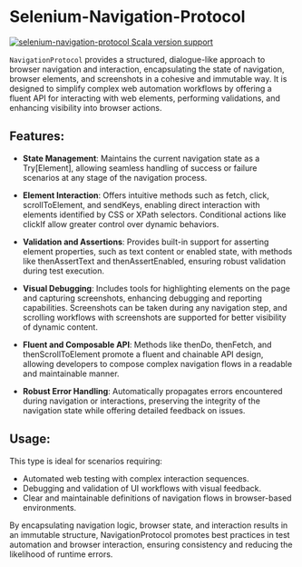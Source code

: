 
# Selenium-Navigation-Protocol

[![selenium-navigation-protocol Scala version support](https://index.scala-lang.org/indoorvivants/scala-uri/scala-uri/latest.svg)](https://index.scala-lang.org/indoorvivants/scala-uri/scala-uri)

`NavigationProtocol` provides a structured, dialogue-like approach to browser navigation and interaction, encapsulating the state of navigation, browser elements, and screenshots in a cohesive and immutable way. It is designed to simplify complex web automation workflows by offering a fluent API for interacting with web elements, performing validations, and enhancing visibility into browser actions.

## Features:

* **State Management**:
Maintains the current navigation state as a Try[Element], allowing seamless handling of success or failure scenarios at any stage of the navigation process.

* **Element Interaction**:
Offers intuitive methods such as fetch, click, scrollToElement, and sendKeys, enabling direct interaction with elements identified by CSS or XPath selectors. Conditional actions like clickIf allow greater control over dynamic behaviors.

* **Validation and Assertions**:
Provides built-in support for asserting element properties, such as text content or enabled state, with methods like thenAssertText and thenAssertEnabled, ensuring robust validation during test execution.

* **Visual Debugging**:
Includes tools for highlighting elements on the page and capturing screenshots, enhancing debugging and reporting capabilities. Screenshots can be taken during any navigation step, and scrolling workflows with screenshots are supported for better visibility of dynamic content.

* **Fluent and Composable API**:
Methods like thenDo, thenFetch, and thenScrollToElement promote a fluent and chainable API design, allowing developers to compose complex navigation flows in a readable and maintainable manner.

* **Robust Error Handling**:
Automatically propagates errors encountered during navigation or interactions, preserving the integrity of the navigation state while offering detailed feedback on issues.

## Usage:
This type is ideal for scenarios requiring:

* Automated web testing with complex interaction sequences.
* Debugging and validation of UI workflows with visual feedback.
* Clear and maintainable definitions of navigation flows in browser-based environments.

By encapsulating navigation logic, browser state, and interaction results in an immutable structure, NavigationProtocol promotes best practices in test automation and browser interaction, ensuring consistency and reducing the likelihood of runtime errors.




[//]: # (`selenium-navigation-protocol` is a lightweight library designed to simplify browser automation with Selenium. It offers a dialogue-style approach, enabling you to define your navigation steps in a clear and declarative way.)

[//]: # ()
[//]: # ( * A [RFC 3986]&#40;https://www.ietf.org/rfc/rfc3986.txt&#41; compliant [parser]&#40;#parsing&#41; to parse URLs and URNs from Strings)

[//]: # ( * URL [Builders]&#40;#building-urls&#41; to create URLs from scratch)

[//]: # ( * Ability to transform query strings with methods such as [filterQuery]&#40;#filterquery&#41; and [mapQuery]&#40;#mapquery&#41;)

[//]: # ( * Ability to [replace]&#40;#replacing-query-string-parameters&#41; and [remove]&#40;#removing-query-string-parameters&#41; query string parameters)

[//]: # ( * Ability to extract TLDs and [public suffixes]&#40;#public-suffixes&#41; such as `.com` and `.co.uk` from hosts)

[//]: # ( * Ability to render URLs in [punycode]&#40;#punycode&#41;)

[//]: # ( * Ability to [parse]&#40;#parsing-ips&#41; IPv6 and IPv4 addresses)

[//]: # ( * Support for [custom encoding]&#40;#custom-encoding&#41; such as encoding [spaces as pluses]&#40;#encoding-spaces-as-pluses&#41;)

[//]: # ( * Support for [protocol relative urls]&#40;#protocol-relative-urls&#41;)

[//]: # ( * Support for [user information]&#40;#user-information&#41; e.g. `ftp://user:password@mysite.com`)

[//]: # ( * Support for [URNs]&#40;#parse-a-urn&#41;)

[//]: # ( * Support for [mailto]&#40;#mailto&#41; URLs)

[//]: # ( * Support for [data]&#40;#data-urls&#41; URLs as defined in [RFC2397]&#40;https://tools.ietf.org/html/rfc2397&#41;)

[//]: # ( * Support for [git]&#40;#gitscp-style-urls&#41; scp-like URLs)

[//]: # ( * Support for [Scala.js]&#40;#scalajs-support&#41;)

[//]: # ( * Support for [cats]&#40;#cats-support&#41;)

[//]: # ( * No dependencies on existing web frameworks)

[//]: # ()
[//]: # (To include it in your SBT project from maven central:)

[//]: # ()
[//]: # (```scala)

[//]: # ("com.indoorvivants" %% "scala-uri" % "4.1.0")

[//]: # (```)

[//]: # ()
[//]: # (## Migration Guides)

[//]: # ()
[//]: # ( * [4.0.0+]&#40;#3xx-to-4xx&#41;)

[//]: # ( * [3.0.0+]&#40;#2xx-to-3xx&#41;)

[//]: # ( * [2.0.0+]&#40;#1xx-to-2xx&#41;)

[//]: # ( * [Older versions]&#40;#1xx-to-15x&#41;)

[//]: # ()
[//]: # (There are also demo projects for both [scala]&#40;https://github.com/lemonlabsuk/scala-uri-demo&#41; and [Scala.js]&#40;https://github.com/lemonlabsuk/scala-uri-scalajs-example&#41; to help you get up and running quickly.)

[//]: # ()
[//]: # (## Parsing)

[//]: # ()
[//]: # (### Parse a URL)

[//]: # ()
[//]: # (```scala mdoc:reset)

[//]: # (import io.lemonlabs.uri.Url)

[//]: # ()
[//]: # (val url = Url.parse&#40;"https://www.scala-lang.org"&#41;)

[//]: # (```)

[//]: # ()
[//]: # (The returned value has type `Url` with an underlying implementation of `AbsoluteUrl`, `RelativeUrl`,)

[//]: # (`UrlWithoutAuthority`, `ProtocolRelativeUrl` or `DataUrl`. If you know your URL will always be one of these types, you can)

[//]: # (use the following `parse` methods to get a more specific return type)

[//]: # ()
[//]: # (```scala mdoc:reset)

[//]: # (import io.lemonlabs.uri._)

[//]: # ()
[//]: # (val absoluteUrl = AbsoluteUrl.parse&#40;"https://www.scala-lang.org"&#41;)

[//]: # (val relativeUrl = RelativeUrl.parse&#40;"/index.html"&#41;)

[//]: # (val mailtoUrl = UrlWithoutAuthority.parse&#40;"mailto:test@example.com"&#41;)

[//]: # (val protocolRelativeUrl = ProtocolRelativeUrl.parse&#40;"//www.scala-lang.org"&#41;)

[//]: # (val dataUrl = DataUrl.parse&#40;"data:text/plain;base64,SGVsbG8sIFdvcmxkIQ%3D%3D"&#41;)

[//]: # (```)

[//]: # ()
[//]: # (**Note:** scala-uri only supports parsing port numbers less than `Int.MaxValue`, deviating from RFC3986 which does)

[//]: # (not impose a limit)

[//]: # ()
[//]: # (## Parse a URN)

[//]: # ()
[//]: # (```scala mdoc:reset)

[//]: # (import io.lemonlabs.uri.Urn)

[//]: # ()
[//]: # (val urn = Urn.parse&#40;"urn:isbn:0981531687"&#41;)

[//]: # (urn.scheme // This is "urn")

[//]: # (urn.nid // This is "isbn")

[//]: # (urn.nss // This is "0981531687")

[//]: # (```)

[//]: # ()
[//]: # (## Parse a URI)

[//]: # ()
[//]: # (You can use `Uri.parse` to parse URNs as well as URLs. `Url.parse` and `Urn.parse` are preferable as they return)

[//]: # (a more specific return type)

[//]: # ()
[//]: # (## Building URLs)

[//]: # ()
[//]: # (`Url` provides an apply method with a bunch of optional parameters that can be used to build URLs)

[//]: # ()
[//]: # (```scala mdoc:reset)

[//]: # (import io.lemonlabs.uri.{Url, QueryString})

[//]: # ()
[//]: # (val url = Url&#40;scheme = "http", host = "lemonlabs.io", path = "/opensource"&#41;)

[//]: # (val url2 = Url&#40;path = "/opensource", query = QueryString.fromPairs&#40;"param1" -> "a", "param2" -> "b"&#41;&#41;)

[//]: # (```)

[//]: # ()
[//]: # (## Transforming URLs)

[//]: # ()
[//]: # (### mapQuery)

[//]: # ()
[//]: # (The `mapQuery` method will transform the Query String of a URI by applying the specified `PartialFunction` to each)

[//]: # (Query String Parameter. Any parameters not matched in the `PartialFunction` will be left as-is.)

[//]: # ()
[//]: # (```scala mdoc:reset)

[//]: # (import io.lemonlabs.uri.Url)

[//]: # ()
[//]: # (val uri = Url.parse&#40;"/scala-uri?p1=one&p2=2&p3=true"&#41;)

[//]: # ()
[//]: # (// Results in /scala-uri?p1_map=one_map&p2_map=2_map&p3_map=true_map)

[//]: # (uri.mapQuery {)

[//]: # (  case &#40;n, Some&#40;v&#41;&#41; => &#40;n + "_map", Some&#40;v + "_map"&#41;&#41;)

[//]: # (})

[//]: # (```)

[//]: # ()
[//]: # (The `mapQueryNames` and `mapQueryValues` provide a more convenient way to transform just Query Parameter names or values)

[//]: # ()
[//]: # (```scala mdoc:reset)

[//]: # (import io.lemonlabs.uri.Url)

[//]: # ()
[//]: # (val uri = Url.parse&#40;"/scala-uri?p1=one&p2=2&p3=true"&#41;)

[//]: # ()
[//]: # (uri.mapQueryNames&#40;_.toUpperCase&#41; // Results in /scala-uri?P1_map=one&P2=2&P3=true)

[//]: # (uri.mapQueryValues&#40;_.replace&#40;"true", "false"&#41;&#41; // Results in /scala-uri?p1=one&p2=2&p3=false)

[//]: # (```)

[//]: # ()
[//]: # (### filterQuery)

[//]: # ()
[//]: # (The `filterQuery` method will remove any Query String Parameters for which the provided Function returns false)

[//]: # ()
[//]: # (```scala mdoc:reset)

[//]: # (import io.lemonlabs.uri.Url)

[//]: # ()
[//]: # (val uri = Url.parse&#40;"/scala-uri?p1=one&p2=2&p3=true"&#41;)

[//]: # ()
[//]: # (// Results in /scala-uri?p2=2)

[//]: # (uri.filterQuery {)

[//]: # (  case &#40;n, v&#41; => n.contains&#40;"2"&#41; && v.contains&#40;"2"&#41;)

[//]: # (})

[//]: # ()
[//]: # (uri.filterQuery&#40;_._1 == "p1"&#41; // Results in /scala-uri?p1=one)

[//]: # (```)

[//]: # ()
[//]: # (The `filterQueryNames` and `filterQueryValues` provide a more convenient way to filter just by Query Parameter name or value)

[//]: # ()
[//]: # (```scala mdoc:reset)

[//]: # (import io.lemonlabs.uri.Url)

[//]: # ()
[//]: # (val uri = Url.parse&#40;"/scala-uri?p1=one&p2=2&p3=true"&#41;)

[//]: # ()
[//]: # (uri.filterQueryNames&#40;_ > "p1"&#41; // Results in /scala-uri?p2=2&p3=true)

[//]: # (uri.filterQueryValues&#40;_.length == 1&#41; // Results in /scala-uri?p2=2)

[//]: # (```)

[//]: # ()
[//]: # (### collectQuery)

[//]: # ()
[//]: # (The `collectQuery` method will transform the Query String of a URI by applying the specified `PartialFunction` to each)

[//]: # (Query String Parameter. Any parameters not matched in the `PartialFunction` will be removed.)

[//]: # ()
[//]: # (```scala mdoc:reset)

[//]: # (import io.lemonlabs.uri.Url)

[//]: # ()
[//]: # (val uri = Url.parse&#40;"/scala-uri?p1=one&p2=2&p3=true"&#41;)

[//]: # ()
[//]: # (// Results in /scala-uri?p1_map=one_map)

[//]: # (uri.collectQuery {)

[//]: # (  case &#40;"p1", Some&#40;v&#41;&#41; => &#40;"p1_map", Some&#40;v + "_map"&#41;&#41;)

[//]: # (})

[//]: # (```)

[//]: # ()
[//]: # (### Convert an Absolute URL to a Relative URL)

[//]: # ()
[//]: # (```scala mdoc:reset)

[//]: # (import io.lemonlabs.uri.Url)

[//]: # ()
[//]: # (val absoluteUrl = Url.parse&#40;"http://www.example.com/example?a=b"&#41;)

[//]: # (absoluteUrl.toRelativeUrl // This is /example?a=b)

[//]: # (```)

[//]: # ()
[//]: # (### Convert a Relative URL to an Absolute URL)

[//]: # ()
[//]: # (```scala mdoc:reset)

[//]: # (import io.lemonlabs.uri.Url)

[//]: # ()
[//]: # (val relativeUrl = Url.parse&#40;"/example?a=b"&#41;)

[//]: # (relativeUrl.withScheme&#40;"http"&#41;.withHost&#40;"www.example.com"&#41; // This is http://www.example.com/example?a=b)

[//]: # (```)

[//]: # ()
[//]: # (## Redacting URLs)

[//]: # ()
[//]: # (It is possible to print out redacted URLs to logs with sensitive information either removed or replaced with a placeholder)

[//]: # ()
[//]: # (Replacing with a placeholder:)

[//]: # ()
[//]: # (```scala mdoc:reset)

[//]: # (import io.lemonlabs.uri._)

[//]: # (import io.lemonlabs.uri.redact._)

[//]: # ()
[//]: # (val url = Url.parse&#40;"http://user:password@example.com?secret=123&last=yes"&#41;)

[//]: # ()
[//]: # (// This returns http://xxx:xxx@example.com?secret=xxx&last=yes)

[//]: # (url.toRedactedString&#40;Redact.withPlaceholder&#40;"xxx"&#41;.params&#40;"secret", "other"&#41;.user&#40;&#41;.password&#40;&#41;&#41;)

[//]: # (```)

[//]: # ()
[//]: # (Removing:)

[//]: # ()
[//]: # (```scala mdoc:reset)

[//]: # (import io.lemonlabs.uri._)

[//]: # (import io.lemonlabs.uri.redact._)

[//]: # ()
[//]: # (val url = Url.parse&#40;"http://user:password@example.com?secret=123&other=true"&#41;)

[//]: # ()
[//]: # (// This returns http://example.com)

[//]: # (url.toRedactedString&#40;Redact.byRemoving.allParams&#40;&#41;.userInfo&#40;&#41;&#41;)

[//]: # (```)

[//]: # ()
[//]: # (## Url Equality)

[//]: # ()
[//]: # (By default scala-uri only considers `Url`s equal if query parameters are in the same order:)

[//]: # ()
[//]: # (```scala mdoc:reset)

[//]: # (import io.lemonlabs.uri._)

[//]: # ()
[//]: # (val urlOne = Url.parse&#40;"https://example.com?a=1&b=2"&#41;)

[//]: # (val urlTwo = Url.parse&#40;"https://example.com?b=2&a=1"&#41;)

[//]: # ()
[//]: # (urlOne == urlTwo // this is false)

[//]: # ()
[//]: # (val urlThree = Url.parse&#40;"https://example.com?a=1&b=2"&#41;)

[//]: # ()
[//]: # (urlOne == urlThree // this is true)

[//]: # (```)

[//]: # ()
[//]: # (For use-cases where query parameter order is not important, the `equalsUnordered` can be used)

[//]: # ()
[//]: # (```scala mdoc)

[//]: # (urlOne.equalsUnordered&#40;urlTwo&#41; // this is true)

[//]: # (```)

[//]: # ()
[//]: # (When using cats for equality testing, parameter order will also be considered by default)

[//]: # ()
[//]: # (```scala mdoc)

[//]: # (import cats.implicits._)

[//]: # ()
[//]: # (urlOne === urlTwo   // this is false)

[//]: # (urlOne === urlThree // this is true)

[//]: # (```)

[//]: # ()
[//]: # (With cats, query parameter order can be ignored for equality checks with the following import:)

[//]: # ()
[//]: # (```scala mdoc)

[//]: # (import io.lemonlabs.uri.Url.unordered._)

[//]: # ()
[//]: # (urlOne === urlTwo   // this is true)

[//]: # (urlOne === urlThree // this is true)

[//]: # (```)

[//]: # ()
[//]: # (Note: depending on the type you are comparing, you will need to import a different cats `Eq` instance.)

[//]: # (The following are available:)

[//]: # ()
[//]: # (```scala mdoc:reset)

[//]: # (import io.lemonlabs.uri.Uri.unordered._)

[//]: # (import io.lemonlabs.uri.Url.unordered._)

[//]: # (import io.lemonlabs.uri.RelativeUrl.unordered._)

[//]: # (import io.lemonlabs.uri.UrlWithAuthority.unordered._)

[//]: # (import io.lemonlabs.uri.ProtocolRelativeUrl.unordered._)

[//]: # (import io.lemonlabs.uri.AbsoluteUrl.unordered._)

[//]: # (import io.lemonlabs.uri.UrlWithoutAuthority.unordered._)

[//]: # (import io.lemonlabs.uri.SimpleUrlWithoutAuthority.unordered._)

[//]: # (import io.lemonlabs.uri.QueryString.unordered._)

[//]: # (```)

[//]: # ()
[//]: # (## Pattern Matching URIs)

[//]: # ()
[//]: # (```scala mdoc:reset)

[//]: # (import io.lemonlabs.uri._)

[//]: # ()
[//]: # (val uri: Uri = Uri.parse&#40;"..."&#41;)

[//]: # (uri match {)

[//]: # (    case Uri&#40;path&#41; => // Matches Urns and Urls)

[//]: # (    case Urn&#40;path&#41; => // Matches Urns)

[//]: # (    case Url&#40;path, query, fragment&#41; => // Matches Urls)

[//]: # (    case RelativeUrl&#40;path, query, fragment&#41; => // Matches RelativeUrls)

[//]: # (    case UrlWithAuthority&#40;authority, path, query, fragment&#41; => // Matches AbsoluteUrl and ProtocolRelativeUrl)

[//]: # (    case AbsoluteUrl&#40;scheme, authority, path, query, fragment&#41; => // Matches AbsoluteUrl)

[//]: # (    case ProtocolRelativeUrl&#40;authority, path, query, fragment&#41; => // Matches ProtocolRelativeUrl)

[//]: # (    case UrlWithoutAuthority&#40;scheme, path, query, fragment&#41; => // Matches UrlWithoutAuthorityUrl)

[//]: # (    case DataUrl&#40;mediaType, base64, data&#41; => // Matches DataUrl)

[//]: # (    case ScpLikeUrl&#40;user, host, path&#41; => // Matches ScpLikeUrl)

[//]: # (})

[//]: # (```)

[//]: # ()
[//]: # (### Exhaustive matching)

[//]: # ()
[//]: # (In some cases `scalac` will be able to detect instances where not all cases are being matched. For example:)

[//]: # ()
[//]: # (```scala mdoc:reset)

[//]: # (import io.lemonlabs.uri._)

[//]: # ()
[//]: # (Uri.parse&#40;"/test"&#41; match {)

[//]: # (  case u: Url => println&#40;u.toString&#41;)

[//]: # (})

[//]: # (```)

[//]: # ()
[//]: # (results in the following compiler warning, because `Uri.parse` can return `Urn`s as well as `Url`s:)

[//]: # ()
[//]: # (```)

[//]: # (<console>:15: warning: match may not be exhaustive.)

[//]: # (It would fail on the following input: Urn&#40;_&#41;)

[//]: # (```)

[//]: # ()
[//]: # (In this instance, using `Url.parse` instead of `Uri.parse` would fix this warning)

[//]: # ()
[//]: # ()
[//]: # (## Hosts)

[//]: # ()
[//]: # (### Parsing Hosts)

[//]: # ()
[//]: # (You can parse a String representing the host part of a URI with `Host.parse`. The return type is `Host` with an)

[//]: # (underling implementation of `DomainName`, `IpV4` or `IpV6`.)

[//]: # ()
[//]: # (```scala mdoc:reset)

[//]: # (import io.lemonlabs.uri.Host)

[//]: # ()
[//]: # (val host = Host.parse&#40;"lemonlabs.io"&#41;)

[//]: # (```)

[//]: # ()
[//]: # (#### Parsing IPs)

[//]: # ()
[//]: # (```scala mdoc:reset)

[//]: # (import io.lemonlabs.uri.{IpV4, IpV6})

[//]: # ()
[//]: # (val ipv4 = IpV4.parse&#40;"13.32.214.142"&#41;)

[//]: # (val ipv6 = IpV6.parse&#40;"[1:2:3:4:5:6:7:8]"&#41;)

[//]: # (```)

[//]: # ()
[//]: # (### Matching Hosts)

[//]: # ()
[//]: # (```scala mdoc:reset)

[//]: # (import io.lemonlabs.uri._)

[//]: # ()
[//]: # (val host: Host = Host.parse&#40;"..."&#41;)

[//]: # (host match {)

[//]: # (    case Host&#40;host&#41; => // Matches DomainNames, IpV4s and IpV6s)

[//]: # (    case DomainName&#40;host&#41; => // Matches DomainNames)

[//]: # (    case ip: IpV4 => // Matches IpV4s)

[//]: # (    case ip: IpV6 => // Matches IpV6s)

[//]: # (})

[//]: # (```)

[//]: # ()
[//]: # (## Paths)

[//]: # ()
[//]: # (### Matching Paths)

[//]: # ()
[//]: # (```scala mdoc:reset)

[//]: # (import io.lemonlabs.uri._)

[//]: # ()
[//]: # (val path: Path = Path.parse&#40;"..."&#41;)

[//]: # (path match {)

[//]: # (    case Path&#40;parts&#41; => // Matches any path)

[//]: # (    case AbsolutePath&#40;parts&#41; => // Matches any path starting with a slash)

[//]: # (    case RootlessPath&#40;parts&#41; => // Matches any path that *doesn't* start with a slash)

[//]: # ()
[//]: # (    case PathParts&#40;"a", "b", "c"&#41; => // Matches "/a/b/c" and "a/b/c")

[//]: # (    case PathParts&#40;"a", "b", _*&#41; => // Matches any path starting with "/a/b" or "a/b")

[//]: # ()
[//]: # (    case EmptyPath&#40;&#41; => // Matches "")

[//]: # (    case PathParts&#40;&#41; => // Matches "" and "/")

[//]: # ()
[//]: # (    case UrnPath&#40;"nid", "nss"&#41; => // Matches a URN Path "nid:nss")

[//]: # (})

[//]: # (```)

[//]: # ()
[//]: # (## URL Percent Encoding)

[//]: # ()
[//]: # (By Default, `scala-uri` will URL percent encode paths and query string parameters. To prevent this, you can call the `uri.toStringRaw` method:)

[//]: # ()
[//]: # (```scala mdoc:reset)

[//]: # (import io.lemonlabs.uri.Url)

[//]: # ()
[//]: # (val uri = Url.parse&#40;"http://example.com/path with space?param=üri"&#41;)

[//]: # ()
[//]: # (uri.toString // This is: http://example.com/path%20with%20space?param=%C3%BCri)

[//]: # ()
[//]: # (uri.toStringRaw // This is: http://example.com/path with space?param=üri)

[//]: # (```)

[//]: # ()
[//]: # (The characters that `scala-uri` will percent encode by default can be found [here]&#40;https://github.com/lemonlabsuk/scala-uri/blob/master/shared/src/main/scala/io/lemonlabs/uri/encoding/PercentEncoder.scala#L51&#41;. You can modify which characters are percent encoded like so:)

[//]: # ()
[//]: # (Only percent encode the hash character:)

[//]: # ()
[//]: # (```scala mdoc:reset)

[//]: # (import io.lemonlabs.uri.config.UriConfig)

[//]: # (import io.lemonlabs.uri.encoding._)

[//]: # ()
[//]: # (implicit val config: UriConfig = UriConfig&#40;encoder = percentEncode&#40;'#'&#41;&#41;)

[//]: # (```)

[//]: # ()
[//]: # (Percent encode all the default chars, except the plus character:)

[//]: # ()
[//]: # (```scala mdoc:reset)

[//]: # (import io.lemonlabs.uri.config.UriConfig)

[//]: # (import io.lemonlabs.uri.encoding._)

[//]: # ()
[//]: # (implicit val config: UriConfig = UriConfig&#40;encoder = percentEncode -- '+'&#41;)

[//]: # (```)

[//]: # ()
[//]: # (Encode all the default chars, and also encode the letters a and b:)

[//]: # ()
[//]: # (```scala mdoc:reset)

[//]: # (import io.lemonlabs.uri.config.UriConfig)

[//]: # (import io.lemonlabs.uri.encoding._)

[//]: # ()
[//]: # (implicit val config: UriConfig = UriConfig&#40;encoder = percentEncode ++ &#40;'a', 'b'&#41;&#41;)

[//]: # (```)

[//]: # ()
[//]: # (### Encoding spaces as pluses)

[//]: # ()
[//]: # (The default behaviour with scala-uri, is to encode spaces as `+` in the querystring and as `%20` elsewhere in the URL.)

[//]: # ()
[//]: # (If you instead wish spaces to be encoded as `%20` in the query, then simply add the following `implicit val` to your code:)

[//]: # ()
[//]: # (```scala mdoc:reset)

[//]: # (import io.lemonlabs.uri.Url)

[//]: # (import io.lemonlabs.uri.config.UriConfig)

[//]: # (import io.lemonlabs.uri.encoding._)

[//]: # (import io.lemonlabs.uri.encoding.PercentEncoder._)

[//]: # ()
[//]: # (implicit val config: UriConfig = UriConfig.default.copy&#40;queryEncoder = PercentEncoder&#40;&#41;&#41;)

[//]: # ()
[//]: # (val uri = Url.parse&#40;"http://theon.github.com?test=uri with space"&#41;)

[//]: # (uri.toString // This is http://theon.github.com?test=uri%20with%20space)

[//]: # (```)

[//]: # ()
[//]: # (The default behaviour with scala-uri, is to decode `+` in query string parameters to spaces and to leave it as a literal `+` elsewhere in the URL.)

[//]: # ()
[//]: # (If you instead wish `+` to be left as `+` in the query, then simply add the following `implicit val` to your code:)

[//]: # ()
[//]: # (```scala mdoc:reset)

[//]: # (import io.lemonlabs.uri.Url)

[//]: # (import io.lemonlabs.uri.config.UriConfig)

[//]: # (import io.lemonlabs.uri.decoding._)

[//]: # ()
[//]: # (implicit val config: UriConfig = UriConfig.default.copy&#40;queryDecoder = PercentDecoder&#41;)

[//]: # ()
[//]: # (val uri = Url.parse&#40;"http://theon.github.com?test=uri+with+plus"&#41;)

[//]: # (uri.query.param&#40;"test"&#41; // This is Some&#40;"uri+with+plus"&#41;)

[//]: # (```)

[//]: # ()
[//]: # (### Custom encoding)

[//]: # ()
[//]: # (If you would like to do some custom encoding for specific characters, you can use the `encodeCharAs` encoder.)

[//]: # ()
[//]: # (```scala mdoc:reset)

[//]: # (import io.lemonlabs.uri.Url)

[//]: # (import io.lemonlabs.uri.config.UriConfig)

[//]: # (import io.lemonlabs.uri.encoding._)

[//]: # ()
[//]: # (implicit val config: UriConfig = UriConfig&#40;encoder = percentEncode + encodeCharAs&#40;' ', "_"&#41;&#41;)

[//]: # ()
[//]: # (val uri = Url.parse&#40;"http://theon.github.com/uri with space"&#41;)

[//]: # (uri.toString // This is http://theon.github.com/uri_with_space)

[//]: # (```)

[//]: # ()
[//]: # (## URL Percent Decoding)

[//]: # ()
[//]: # (By Default, `scala-uri` will URL percent decode paths and query string parameters during parsing:)

[//]: # ()
[//]: # (```scala mdoc:reset)

[//]: # (import io.lemonlabs.uri.Url)

[//]: # ()
[//]: # (val uri = Url.parse&#40;"http://example.com/i-have-%25been%25-percent-encoded"&#41;)

[//]: # ()
[//]: # (uri.toString // This is: http://example.com/i-have-%25been%25-percent-encoded)

[//]: # (uri.toStringRaw // This is: http://example.com/i-have-%been%-percent-encoded)

[//]: # (```)

[//]: # ()
[//]: # (To prevent this, you can bring the following implicit into scope:)

[//]: # ()
[//]: # (```scala mdoc:reset)

[//]: # (import io.lemonlabs.uri.Url)

[//]: # (import io.lemonlabs.uri.config.UriConfig)

[//]: # (import io.lemonlabs.uri.decoding.NoopDecoder)

[//]: # ()
[//]: # (implicit val c: UriConfig = UriConfig&#40;decoder = NoopDecoder&#41;)

[//]: # ()
[//]: # (val uri = Url.parse&#40;"http://example.com/i-havent-%been%-percent-encoded"&#41;)

[//]: # ()
[//]: # (uri.toString // This is: http://example.com/i-havent-%25been%25-percent-encoded)

[//]: # (uri.toStringRaw // This is: http://example.com/i-havent-%been%-percent-encoded)

[//]: # (```)

[//]: # ()
[//]: # (#### Invalid Percent Encoding)

[//]: # ()
[//]: # (If your Uri contains invalid percent encoding, by default scala-uri will throw a `UriDecodeException`:)

[//]: # ()
[//]: # (```scala crash)

[//]: # (Url.parse&#40;"/?x=%3"&#41; // This throws a UriDecodeException)

[//]: # (```)

[//]: # ()
[//]: # (You can configure scala-uri to instead ignore invalid percent encoding and *only* percent decode correctly percent encoded values like so:)

[//]: # ()
[//]: # (```scala mdoc:reset)

[//]: # (import io.lemonlabs.uri.Url)

[//]: # (import io.lemonlabs.uri.config.UriConfig)

[//]: # (import io.lemonlabs.uri.decoding.PercentDecoder)

[//]: # ()
[//]: # (implicit val c: UriConfig = UriConfig&#40;)

[//]: # (  decoder = PercentDecoder&#40;ignoreInvalidPercentEncoding = true&#41;)

[//]: # (&#41;)

[//]: # (val uri = Url.parse&#40;"/?x=%3"&#41;)

[//]: # (uri.toString // This is /?x=%253)

[//]: # (uri.toStringRaw // This is /?x=%3)

[//]: # (```)

[//]: # ()
[//]: # (## Replacing Query String Parameters)

[//]: # ()
[//]: # (If you wish to replace all existing query string parameters with a given name, you can use the `Url.replaceParams&#40;&#41;` method:)

[//]: # ()
[//]: # (```scala mdoc:reset)

[//]: # (import io.lemonlabs.uri.Url)

[//]: # ()
[//]: # (val uri = Url.parse&#40;"http://example.com/path?param=1"&#41;)

[//]: # (val newUri = uri.replaceParams&#40;"param", "2"&#41;)

[//]: # ()
[//]: # (newUri.toString // This is: http://example.com/path?param=2)

[//]: # (```)

[//]: # ()
[//]: # (## Removing Query String Parameters)

[//]: # ()
[//]: # (If you wish to remove all existing query string parameters with a given name, you can use the `uri.removeParams&#40;&#41;` method:)

[//]: # ()
[//]: # (```scala mdoc:reset)

[//]: # (import io.lemonlabs.uri.Url)

[//]: # ()
[//]: # (val uri = Url.parse&#40;"http://example.com/path?param=1&param2=2"&#41;)

[//]: # (val newUri = uri.removeParams&#40;"param"&#41;)

[//]: # ()
[//]: # (newUri.toString // This is: http://example.com/path?param2=2)

[//]: # (```)

[//]: # ()
[//]: # (## Omitting Query Parameters with value `None`)

[//]: # ()
[//]: # (scala-uri has support for not rendering query parameters that have a value of `None`. Set `renderQuery = ExcludeNones`)

[//]: # (in your `UriConfig` and make it visible in the scope where you parse/create your `Url`)

[//]: # ()
[//]: # (```scala mdoc:reset)

[//]: # (import io.lemonlabs.uri.Url)

[//]: # (import io.lemonlabs.uri.config._)

[//]: # ()
[//]: # (implicit val config: UriConfig = UriConfig&#40;renderQuery = ExcludeNones&#41;)

[//]: # ()
[//]: # (val url = Url.parse&#40;"http://github.com/lemonlabsuk"&#41;.addParams&#40;"a" -> Some&#40;"some"&#41;, "b" -> None&#41;)

[//]: # (url.toString // This is http://github.com/lemonlabsuk?a=some)

[//]: # (```)

[//]: # ()
[//]: # (## Get query string parameters)

[//]: # ()
[//]: # (To get the query string parameters as a `Map[String,Seq[String]]` you can do the following:)

[//]: # ()
[//]: # (```scala mdoc:reset)

[//]: # (import io.lemonlabs.uri.Url)

[//]: # ()
[//]: # (val uri = Url.parse&#40;"http://example.com/path?a=b&a=c&d=e"&#41;)

[//]: # (uri.query.paramMap // This is: Map&#40;"a" -> Vector&#40;"b", "c"&#41;, "d" -> Vector&#40;"e"&#41;&#41;)

[//]: # (```)

[//]: # ()
[//]: # (## User Information)

[//]: # ()
[//]: # (`scala-uri` supports user information &#40;username and password&#41; encoded in URLs.)

[//]: # ()
[//]: # (Parsing URLs with user information:)

[//]: # ()
[//]: # (```scala mdoc:reset)

[//]: # (import io.lemonlabs.uri.Url)

[//]: # ()
[//]: # (val url = Url.parse&#40;"http://user:pass@host.com"&#41;)

[//]: # (url.user // This is Some&#40;"user"&#41;)

[//]: # (url.password // This is Some&#40;"pass"&#41;)

[//]: # (```)

[//]: # ()
[//]: # (Modifying user information:)

[//]: # ()
[//]: # (```scala mdoc:reset)

[//]: # (import io.lemonlabs.uri.AbsoluteUrl)

[//]: # ()
[//]: # (val url = AbsoluteUrl.parse&#40;"http://host.com"&#41;)

[//]: # (url.withUser&#40;"jack"&#41; // URL is now http://jack@host.com)

[//]: # (```)

[//]: # ()
[//]: # (```scala mdoc:reset)

[//]: # (import io.lemonlabs.uri.AbsoluteUrl)

[//]: # ()
[//]: # (val url = AbsoluteUrl.parse&#40;"http://user:pass@host.com"&#41;)

[//]: # (url.withPassword&#40;"secret"&#41; // URL is now http://user:secret@host.com)

[//]: # (```)

[//]: # ()
[//]: # (**Note:** that using clear text passwords in URLs is [ill advised]&#40;http://tools.ietf.org/html/rfc3986#section-3.2.1&#41;)

[//]: # ()
[//]: # (## Protocol Relative URLs)

[//]: # ()
[//]: # ([Protocol Relative URLs]&#40;http://paulirish.com/2010/the-protocol-relative-url/&#41; are supported in `scala-uri`. A `Uri` object with a protocol of `None`, but a host of `Some&#40;x&#41;` will be considered a protocol relative URL.)

[//]: # ()
[//]: # (```scala mdoc:reset)

[//]: # (import io.lemonlabs.uri.Url)

[//]: # ()
[//]: # (val uri = Url.parse&#40;"//example.com/path"&#41; // Return type is Url)

[//]: # (uri.schemeOption // This is: None)

[//]: # (uri.hostOption // This is: Some&#40;"example.com"&#41;)

[//]: # (```)

[//]: # ()
[//]: # (Use `ProtocolRelativeUrl.parse` if you know your URL will always be Protocol Relative:)

[//]: # ()
[//]: # (```scala mdoc:reset)

[//]: # (import io.lemonlabs.uri.ProtocolRelativeUrl)

[//]: # ()
[//]: # (val uri = ProtocolRelativeUrl.parse&#40;"//example.com/path"&#41; // Return type is ProtocolRelativeUrl)

[//]: # (uri.schemeOption // This is: None)

[//]: # (uri.host // This is: "example.com")

[//]: # (```)

[//]: # ()
[//]: # (## Character Sets)

[//]: # ()
[//]: # (By default `scala-uri` uses `UTF-8` charset encoding:)

[//]: # ()
[//]: # (```scala mdoc:reset)

[//]: # (import io.lemonlabs.uri.Url)

[//]: # ()
[//]: # (val uri = Url.parse&#40;"http://theon.github.com/uris-in-scala.html?chinese=网址"&#41;)

[//]: # (uri.toString // This is http://theon.github.com/uris-in-scala.html?chinese=%E7%BD%91%E5%9D%80)

[//]: # (```)

[//]: # ()
[//]: # (This can be changed like so:)

[//]: # ()
[//]: # (```scala mdoc:reset)

[//]: # (import io.lemonlabs.uri.config.UriConfig)

[//]: # (import io.lemonlabs.uri.Url)

[//]: # ()
[//]: # (implicit val conf: UriConfig = UriConfig&#40;charset = "GB2312"&#41;)

[//]: # ()
[//]: # (val uri = Url.parse&#40;"http://theon.github.com/uris-in-scala.html?chinese=网址"&#41;)

[//]: # (uri.toString // This is http://theon.github.com/uris-in-scala.html?chinese=%CD%F8%D6%B7)

[//]: # (```)

[//]: # ()
[//]: # (## Subdomains)

[//]: # ()
[//]: # (```scala mdoc:reset)

[//]: # (import io.lemonlabs.uri.Url)

[//]: # ()
[//]: # (// This returns Some&#40;"www"&#41;)

[//]: # (Url.parse&#40;"http://www.example.com/blah"&#41;.subdomain)

[//]: # ()
[//]: # (// This returns Some&#40;"a.b.c"&#41;)

[//]: # (Url.parse&#40;"http://a.b.c.example.com/blah"&#41;.subdomain)

[//]: # ()
[//]: # (// This returns None)

[//]: # (Url.parse&#40;"http://example.com/blah"&#41;.subdomain)

[//]: # ()
[//]: # (// This returns Vector&#40;"a", "a.b", "a.b.c", "a.b.c.example"&#41;)

[//]: # (Url.parse&#40;"http://a.b.c.example.com/blah"&#41;.subdomains)

[//]: # ()
[//]: # (// This returns Some&#40;"a"&#41;)

[//]: # (Url.parse&#40;"http://a.b.c.example.com/blah"&#41;.shortestSubdomain)

[//]: # ()
[//]: # (// This returns Some&#40;"a.b.c.example"&#41;)

[//]: # (Url.parse&#40;"http://a.b.c.example.com/blah"&#41;.longestSubdomain)

[//]: # (```)

[//]: # ()
[//]: # (These methods return `None` or `Vector.empty` for URLs without a Host &#40;e.g. Relative URLs&#41;)

[//]: # ()
[//]: # (## Apex Domains)

[//]: # ()
[//]: # (The method `apexDomain` returns the [apex domain]&#40;https://help.github.com/articles/about-supported-custom-domains/#apex-domains&#41;)

[//]: # (for the URL &#40;e.g. `example.com` for `http://www.example.com/path`&#41;)

[//]: # ()
[//]: # (```scala mdoc:reset)

[//]: # (import io.lemonlabs.uri.Url)

[//]: # ()
[//]: # (val uri = Url.parse&#40;"http://www.google.co.uk/blah"&#41;)

[//]: # (uri.apexDomain // This returns Some&#40;"google.co.uk"&#41;)

[//]: # (```)

[//]: # ()
[//]: # (## Public Suffixes)

[//]: # ()
[//]: # (`scala-uri` uses the list of public suffixes from [publicsuffix.org]&#40;https://publicsuffix.org&#41; to allow you to identify)

[//]: # (the TLD of your absolute URIs.)

[//]: # ()
[//]: # (The `publicSuffix` method returns the longest public suffix from your URI)

[//]: # ()
[//]: # (```scala mdoc:reset)

[//]: # (import io.lemonlabs.uri.Url)

[//]: # ()
[//]: # (val uri = Url.parse&#40;"http://www.google.co.uk/blah"&#41;)

[//]: # (uri.publicSuffix // This returns Some&#40;"co.uk"&#41;)

[//]: # (```)

[//]: # ()
[//]: # (The `publicSuffixes` method returns all the public suffixes from your URI)

[//]: # ()
[//]: # (```scala mdoc:reset)

[//]: # (import io.lemonlabs.uri.Url)

[//]: # ()
[//]: # (val uri = Url.parse&#40;"http://www.google.co.uk/blah"&#41;)

[//]: # (uri.publicSuffixes // This returns Vector&#40;"co.uk", "uk"&#41;)

[//]: # (```)

[//]: # ()
[//]: # (These methods return `None` and `Vector.empty`, respectively for URLs without a Host &#40;e.g. Relative URLs&#41;)

[//]: # ()
[//]: # (## Punycode)

[//]: # ()
[//]: # (See [RFC 3490]&#40;http://www.ietf.org/rfc/rfc3490.txt&#41;)

[//]: # ()
[//]: # (```scala mdoc:reset)

[//]: # (import io.lemonlabs.uri.Url)

[//]: # ()
[//]: # (val url = Url.parse&#40;"https://はじめよう.みんな/howto.html"&#41;)

[//]: # (url.toStringPunycode // This returns "https://xn--p8j9a0d9c9a.xn--q9jyb4c/howto.html")

[//]: # (```)

[//]: # ()
[//]: # (## mailto)

[//]: # ()
[//]: # (Mailto URLs are best parsed with `UrlWithoutAuthority.parse`, but can also be parsed with `Url.parse`)

[//]: # ()
[//]: # (```scala mdoc:reset)

[//]: # (import io.lemonlabs.uri.UrlWithoutAuthority)

[//]: # ()
[//]: # (val mailto = UrlWithoutAuthority.parse&#40;"mailto:someone@example.com?subject=Hello"&#41;)

[//]: # (mailto.scheme // This is Some&#40;mailto"&#41;)

[//]: # (mailto.path // This is "someone@example.com")

[//]: # (mailto.query.param&#40;"subject"&#41; // This is Some&#40;"Hello"&#41;)

[//]: # (```)

[//]: # ()
[//]: # (## Data URLs)

[//]: # ()
[//]: # (Data URLs are defined in [RFC2397]&#40;https://tools.ietf.org/html/rfc2397&#41;)

[//]: # ()
[//]: # (### Base64 encoded data URLs)

[//]: # ()
[//]: # (```scala mdoc:reset)

[//]: # (import java.io.ByteArrayInputStream)

[//]: # (import io.lemonlabs.uri.DataUrl)

[//]: # (import javax.imageio.ImageIO)

[//]: # ()
[//]: # (// A data URL containing a PNG image of a red dot)

[//]: # (val dataUrl = DataUrl.parse&#40;"data:image/png;base64,iVBORw0KGgoAAAANSUhEUgAAAAUAAAAFCAYAAACNbyblAAAAHElEQVQI12P4//8/w38GIAXDIBKE0DHxgljNBAAO9TXL0Y4OHwAAAABJRU5ErkJggg=="&#41;)

[//]: # ()
[//]: # (dataUrl.scheme // This is "data")

[//]: # (dataUrl.mediaType.value // This is "image/png")

[//]: # (dataUrl.base64 // This is true)

[//]: # ()
[//]: # (// Convert the image data to a java.awt.image.BufferedImage)

[//]: # (val image = ImageIO.read&#40;new ByteArrayInputStream&#40;dataUrl.data&#41;&#41;)

[//]: # (```)

[//]: # ()
[//]: # (### Percent encoded data URLs)

[//]: # ()
[//]: # (```scala mdoc:reset)

[//]: # (import io.lemonlabs.uri.DataUrl)

[//]: # ()
[//]: # (val dataUrl = DataUrl.parse&#40;"data:text/plain;charset=UTF-8;page=21,the%20data:1234,5678"&#41;)

[//]: # ()
[//]: # (dataUrl.mediaType.value // This is text/plain)

[//]: # (dataUrl.mediaType.charset // This is UTF-8)

[//]: # (dataUrl.mediaType.parameters // This is Vector&#40;"charset" -> "UTF-8", "page" -> "21"&#41;)

[//]: # (dataUrl.base64 // This is false)

[//]: # ()
[//]: # (dataUrl.dataAsString // This is "the data:1234,5678")

[//]: # (```)

[//]: # ()
[//]: # (## git/scp style URLs)

[//]: # ()
[//]: # (git/scp style URLs can be parsed like so:)

[//]: # ()
[//]: # (```scala mdoc:reset)

[//]: # (import io.lemonlabs.uri.ScpLikeUrl)

[//]: # ()
[//]: # (val url = ScpLikeUrl.parse&#40;"git@github.com:lemonlabsuk/scala-uri.git"&#41;)

[//]: # (url.user // This is Some&#40;"git"&#41;)

[//]: # (url.host.toString // This is "github.com")

[//]: # (url.path.toString // This is "lemonlabsuk/scala-uri.git")

[//]: # (```)

[//]: # ()
[//]: # (Note that `ScpLikeUrl.parse`, should only be used for git URLs with scp-like syntax &#40;with a `:`)

[//]: # (between the host and path&#41;. For all other git URLs, `AbsoluteUrl.parse` or `Url.parse` should)

[//]: # (be used:)

[//]: # ()
[//]: # (```scala mdoc:reset)

[//]: # (import io.lemonlabs.uri.AbsoluteUrl)

[//]: # ()
[//]: # (val gitUrl    = AbsoluteUrl.parse&#40;"git://github.com/lemonlabsuk/scala-uri.git"&#41;)

[//]: # (val gitSshUrl = AbsoluteUrl.parse&#40;"git+ssh://git@github.com/lemonlabsuk/scala-uri.git"&#41;)

[//]: # (val sshUrl    = AbsoluteUrl.parse&#40;"ssh://git@github.com/lemonlabsuk/scala-uri.git"&#41;)

[//]: # (val httpsUrl  = AbsoluteUrl.parse&#40;"https://github.com/lemonlabsuk/scala-uri.git"&#41;)

[//]: # (```)

[//]: # ()
[//]: # (## Typesafe URL builder DSL)

[//]: # ()
[//]: # (The version of DSL which relies on the types to render urls providing better control over)

[//]: # (the way values would be translated to url parts.)

[//]: # ()
[//]: # (It is possible to use arbitrary types as parts of the url:)

[//]: # ()
[//]: # (### Query Strings)

[//]: # ()
[//]: # (```scala mdoc:reset)

[//]: # (import io.lemonlabs.uri.typesafe._)

[//]: # (import io.lemonlabs.uri.typesafe.dsl._)

[//]: # ()
[//]: # (final case class Foo&#40;a: Int, b: String&#41;)

[//]: # ()
[//]: # (object Foo {)

[//]: # (  implicit val traversableParams: TraversableParams[Foo] = TraversableParams.product)

[//]: # (})

[//]: # ()
[//]: # (val uri = "http://theon.github.com/scala-uri" addParams Foo&#40;a = 1, b = "bar"&#41;)

[//]: # (uri.toString //This is: http://theon.github.com/scala-uri?a=1&b=bar)

[//]: # (```)

[//]: # ()
[//]: # (### Query String Values)

[//]: # ()
[//]: # (```scala mdoc:reset)

[//]: # (import io.lemonlabs.uri.typesafe._)

[//]: # (import io.lemonlabs.uri.typesafe.dsl._)

[//]: # ()
[//]: # (sealed trait Bar {)

[//]: # (  def name: String)

[//]: # (})

[//]: # ()
[//]: # (case object A extends Bar {)

[//]: # (  val name: String = "A")

[//]: # (})

[//]: # ()
[//]: # (case object B extends Bar {)

[//]: # (  val name: String = "B")

[//]: # (})

[//]: # ()
[//]: # (object Bar {)

[//]: # (  implicit val queryValue: QueryValue[Bar] = QueryValue.derive[Bar].by&#40;_.name&#41;)

[//]: # (})

[//]: # ()
[//]: # (val uri = "http://theon.github.com/scala-uri" ? &#40;"foo" -> A&#41;)

[//]: # (uri.toString //This is: http://theon.github.com/scala-uri?foo=A)

[//]: # (```)

[//]: # ()
[//]: # (### Path Parts)

[//]: # ()
[//]: # (```scala mdoc:reset)

[//]: # (import io.lemonlabs.uri.typesafe._)

[//]: # (import io.lemonlabs.uri.typesafe.dsl._)

[//]: # ()
[//]: # (final case class Foo&#40;a: String, b: Int&#41;)

[//]: # ()
[//]: # (object Foo {)

[//]: # (  implicit val pathPart: PathPart[Foo] = &#40;foo: Foo&#41; => s"${foo.a}/${foo.b}")

[//]: # (})

[//]: # ()
[//]: # ()
[//]: # (val uri = "http://theon.github.com" / "scala-uri" / Foo&#40;a = "user", b = 1&#41;)

[//]: # (uri.toString //This is: http://theon.github.com/scala-uri/user/1)

[//]: # (```)

[//]: # ()
[//]: # (### Fragments)

[//]: # ()
[//]: # (```scala mdoc:reset)

[//]: # (import io.lemonlabs.uri.typesafe._)

[//]: # (import io.lemonlabs.uri.typesafe.dsl._)

[//]: # ()
[//]: # (final case class Foo&#40;a: String, b: Int&#41;)

[//]: # (object Foo {)

[//]: # (  implicit val fragment: Fragment[Foo] = &#40;foo: Foo&#41; => Some&#40;s"${foo.a}-${foo.b}"&#41;)

[//]: # (})

[//]: # ()
[//]: # (val uri5 = "http://theon.github.com/scala-uri" `#` Foo&#40;a = "user", b = 1&#41;)

[//]: # (uri5.toString //This is: http://theon.github.com/scala-uri#user-1)

[//]: # (```)

[//]: # ()
[//]: # (## Scala.js support)

[//]: # ()
[//]: # (See [scala-uri-scalajs-example]&#40;https://github.com/lemonlabsuk/scala-uri-scalajs-example&#41; for usage)

[//]: # ()
[//]: # (## Cats Support)

[//]: # ()
[//]: # (scala-uri provides type class instances of `cats.Eq`, `cats.Show` and `cats.Order` for:)

[//]: # (`Uri `, `Url`, `RelativeUrl`, `UrlWithAuthority`, `ProtocolRelativeUrl`, `AbsoluteUrl`,)

[//]: # (`UrlWithoutAuthority`, `SimpleUrlWithoutAuthority`, `DataUrl`, `ScpLikeUrl`, `Urn`, `Authority`, `UserInfo`,)

[//]: # (`Host`, `DomainName`, `IpV4`, `IpV6`, `MediaType`, `Path`, `UrlPath`, `AbsoluteOrEmptyPath`,)

[//]: # (`RootlessPath`, `AbsolutePath`, `UrnPath`, `QueryString`)

[//]: # ()
[//]: # (The type class instances exist in the companion objects for these types.)

[//]: # ()
[//]: # (## Including scala-uri your project)

[//]: # ()
[//]: # (`scala-uri` `4.x.x` is currently built with support for Scala `3`, Scala `2.13.x`, Scala `2.12.x` and Scala.js `1.17.0+`)

[//]: # ()
[//]: # (Release builds are available in maven central. For SBT users just add the following dependency:)

[//]: # ()
[//]: # (```scala)

[//]: # ("com.indoorvivants" %% "scala-uri" % "4.1.0")

[//]: # (```)

[//]: # ()
[//]: # (For maven users you should use &#40;for 2.13.x&#41;:)

[//]: # ()
[//]: # (```xml)

[//]: # (<dependency>)

[//]: # (    <groupId>com.indoorvivants</groupId>)

[//]: # (    <artifactId>scala-uri_2.13</artifactId>)

[//]: # (    <version>4.1.0</version>)

[//]: # (</dependency>)

[//]: # (```)

[//]: # ()
[//]: # (# Contributions)

[//]: # ()
[//]: # (Contributions to `scala-uri` are always welcome. Check out the [Contributing Guidelines]&#40;https://github.com/indoorvivants/scala-uri/blob/master/README.md&#41;)

[//]: # ()
[//]: # (# Migration guides)

[//]: # ()
[//]: # (## 3.x.x to 4.x.x)

[//]: # ()
[//]: # ( * Scala 3 support has been added. Scala 2.13 and 2.12 support remain)

[//]: # ( * *Binary Incompatibility*: [4765b4e]&#40;https://github.com/lemonlabsuk/scala-uri/commit/4765b4e6714a87d53ba0ae9bf58810e1b8be63d5#diff-e33d822268175cadb9ff5e2057fac2042db550f251da28d834f13b7bb44cf09aL45&#41;)

[//]: # (   removed a single `UriConfig.copy&#40;&#41;` overload.)

[//]: # (   This overload existed only to maintain binary compatibility with an older version of scala-uri)

[//]: # (   Use the remaining `copy&#40;&#41;` method on `UriConfig` instead)

[//]: # ( * *Binary Incompatibility*: [4765b4e]&#40;https://github.com/lemonlabsuk/scala-uri/commit/4765b4e6714a87d53ba0ae9bf58810e1b8be63d5#diff-e33d822268175cadb9ff5e2057fac2042db550f251da28d834f13b7bb44cf09aL20&#41;)

[//]: # (   removed a single `UriConfig` overloaded constructor.)

[//]: # (   This overload existed only to maintain binary compatibility with an older version of scala-uri)

[//]: # (   Use the remaining constructor or `apply` method remaining on `UriConfig` instead)

[//]: # ()
[//]: # (## 2.x.x to 3.x.x)

[//]: # ()
[//]: # ( * *Backwards Incompatible*: The space character is now encoded to `+` instead of `%20` in query string parameters by default.)

[//]: # ( * *Backwards Incompatible*: The `+` method in `io.lemonlabs.uri.encoding.UriEncoder`, now chains encoders in the opposite order to be more intuitive.)

[//]: # (   E.g. `a + b` will encode with encoder `a` first, followed by encoder `b`)

[//]: # ( * *Binary Incompatibility*: The following deprecated classes have now been removed:)

[//]: # (    * `io.lemonlabs.uri.inet.PublicSuffixTrie`)

[//]: # (    * `io.lemonlabs.uri.inet.Trie`)

[//]: # (    * `io.lemonlabs.uri.dsl.*`)

[//]: # ( * *Binary Incompatibility*: `Url.addParam&#40;"key", "value"&#41;` and `Url.addParam&#40;"key" -> "value"&#41;`)

[//]: # (   now has a return type `Self` rather than `Url`.)

[//]: # (   E.g. `AbsoluteUrl.addParam` now has a return type of `AbsoluteUrl` and `RelativeUrl.addParam` has a return type of `RelativeUrl`)

[//]: # ()
[//]: # (## 1.x.x to 2.x.x)

[//]: # ()
[//]: # ( * scala-uri no longer depends on a JSON library.)

[//]: # ( * *Binary Incompatibility*: The case class `UrlWithoutAuthority` has been renamed `SimpleUrlWithoutAuthority`.)

[//]: # (   There is now a trait called `UrlWithoutAuthority`. This trait has a companion object with `apply`, `unapply` and `parse`)

[//]: # (   methods, so it mostly can be used in the same way as the previous case class.)

[//]: # ( * *Binary Incompatibility*: Parsing a Data URL will now return an instance of [`DataUrl`]&#40;#data-urls&#41; rather than `UrlWithoutAuthority`)

[//]: # ( * *Binary Incompatibility*: `UserInfo.user` is now of type `String` rather than `Option[String]`)

[//]: # ( * *Binary Incompatibility*: `Authority.userInfo` is now of type `Option[UserInfo]`)

[//]: # ( * *Binary Incompatibility*: `UserInfo.empty` method removed)

[//]: # ( * *Binary Incompatibility*: `QueryString.fromPairOptions` removed. Use `QueryString.fromPairs` instead.)

[//]: # ( * *Binary Incompatibility*: `Url.withQueryStringOptionValues` removed. Use `withQueryString` instead.)

[//]: # ( * *Binary Incompatibility*: `Url.addParamsOptionValues` and `QueryString.addParamsOptionValues` have been renames to `addParams`)

[//]: # ( * `TypesafeUrlDsl`)

[//]: # (    * *Binary Incompatibility*: `withParams[A: TraversableParams]&#40;params: A&#41;` renamed to `addParams`)

[//]: # (    * `/&#40;PathPart&#41;` no longer splits the part by slash. If you want to add multiple path parts use `/&#40;TraversablePathParts&#41;` instead)

[//]: # ( * Type Classes)

[//]: # (   * *Binary Incompatibility*: `Fragment[A].fragment` returns `Option[String]` rather than `String`)

[//]: # (   * *Binary Incompatibility*: `Url.withFragment` now takes argument of type `T: Fragment` rather than `String` and `Option[String]`)

[//]: # (     Type Class instances are provided the method can be used with `String` and `Option[String]` values just as before)

[//]: # (   * *Binary Incompatibility*: `Url.addPathParts` and `Url.addPathPart` now takes arguments of type `P: TraversablePathParts` or `P: PathPart` rather than `Iterable[String]` or `String`)

[//]: # (     Type Class instances are provided the methods can be used with `String` and `Iterable[String]` values just as before)

[//]: # (   * *Binary Incompatibility*: `Url.withQueryString`, `Url.addParam`, `Url.addParams`, `Url.replaceParams`, `Url.removeParams`,)

[//]: # (     `Url.mapQuery`, `Url.flatMapQuery`, `Url.collectQuery`, `Url.mapQueryNames` and `Url.mapQueryValues` now takes argument of type `KV: QueryKeyValue`, `K: QueryKey` or `V: QueryValue` rather than `&#40;String, String&#41;` or `String`)

[//]: # (     Type Class instances are provided the methods can be used with `&#40;String, String&#41;` or `String` values just as before)

[//]: # ( * The [URL builder DSL]&#40;#url-builder-dsl&#41; has been deprecated in favour of the [Typesafe URL builder DSL]&#40;#typesafe-url-builder-dsl&#41;)

[//]: # ( * `Authority.parse` no longer expects it's string argument to start with `//`, as this is not part of the Authority, it is a delimiter. See [RFC 3986]&#40;https://www.ietf.org/rfc/rfc3986.txt&#41;)

[//]: # ( * `UserInfo.parse` no longer expects it's string argument to end with a `@`, as this is not part of the UserInfo, it is a delimiter. See [RFC 3986]&#40;https://www.ietf.org/rfc/rfc3986.txt&#41;)

[//]: # ( * `QueryString.toString` no longer returns a leading `?`, as this is not part of the query string, it is a delimiter. See [RFC 3986]&#40;https://www.ietf.org/rfc/rfc3986.txt&#41;)

[//]: # ( * Forward slashes in paths are now percent encoded by default.)

[//]: # (   This means `Url.parse&#40;"/%2F/"&#41;.toString` returns `"/%2F/"` rather than `///` in previous versions)

[//]: # (   To return to the previous behavior, you can bring a `UriConfig` like so into scope)

[//]: # (   ```scala mdoc:reset)

[//]: # (    import io.lemonlabs.uri.encoding.PercentEncoder._)

[//]: # (    implicit val c = UriConfig.default.copy&#40;pathEncoder = PercentEncoder&#40;PATH_CHARS_TO_ENCODE - '/'&#41;&#41;)

[//]: # (   ```)

[//]: # ()
[//]: # (## 1.x.x to 1.5.x)

[//]: # ()
[//]: # ( * scala 2.11 support dropped, please upgrade to 2.12 or 2.13)

[//]: # ()
[//]: # (## 0.5.x to 1.x.x)

[//]: # ()
[//]: # (Thanks to [@evanbennett]&#40;https://github.com/evanbennett&#41;. `1.x.x` is inspired by his fork [here]&#40;https://github.com/evanbennett/scala-uri&#41;)

[//]: # (and discussion [here]&#40;https://github.com/NET-A-PORTER/scala-uri/pull/113&#41;.)

[//]: # ()
[//]: # ( * Package change from `com.netaporter.uri` to `io.lemonlabs.uri`)

[//]: # ( * The single `Uri` case class has now been replaced with a class hierarchy. Use the most specific class in this)

[//]: # (   hierarchy that fits your use case)

[//]: # ( * `Uri` used to be a case class, but the replacements `Uri` and `Url` are now traits. This means they no longer)

[//]: # (   have a `copy` method. Use the `with` methods instead &#40;e.g. `withHost`, `withPath` etc&#41;)

[//]: # ( * `host` method on `Url` now has return type `Host` rather than `String`. You may have to change `url.host` to `url.host.toString`)

[//]: # ( * `path` method on `Url` now has return type `Path` rather than `String`. You may have to change `url.path` to `url.path.toString`)

[//]: # ( * Changed parameter value type from `Any` to `String` in methods `addParam`, `addParams`, `replaceParams`.)

[//]: # (   Please now call `.toString` before passing non String types to these methods)

[//]: # ( * Changed parameter value type from `Option[Any]` to `Option[String]` in method `replaceAll`.)

[//]: # (   Please now call `.toString` before passing non String types to this method)

[//]: # ( * Query string parameters with a value of `None` will now be rendered with no equals sign by default &#40;e.g. `?param`&#41;.)

[//]: # (   Previously some methods &#40;such as `?`, `&`, `\?`, `addParam` and `addParams`&#41; would not render parameters with a value of `None` at all.)

[//]: # (   In 1.x.x, this behaviour can be achieved by using the [`renderQuery`]&#40;#omitting-query-parameters-with-value-none&#41; config option.)

[//]: # ( * In most cases `Url.parse` should be used instead of `Uri.parse`. See all parse methods [here]&#40;#parse-a-url&#41;)

[//]: # ( * `scheme` is now called `schemeOption` on `Uri`. If you have an instance of `AbsoluteUrl` or `ProtocolRelativeUrl`)

[//]: # (   there is still `scheme` method but it returns `String` rather than `Option[String]`)

[//]: # ( * `protocol` method has been removed from `Uri`. Use `schemeOption` instead)

[//]: # ( * Type changed from `Seq` to `Vector` for:)

[//]: # (   * `subdomains`, `publicSuffixes`, `params` return type)

[//]: # (   * `removeAll` and `removeParams` argument types)

[//]: # (   * `params` field in `QueryString`)

[//]: # (   * `paramMap` and `pathParts` fields in `Uri`, now `Url`)

[//]: # ( * Methods `addParam` and `addParams`  that took Option arguments are now called `addParamOptionValue` and `addParamsOptionValues`)

[//]: # ( * Method `replaceAllParams` has been replaced with `withQueryString` or `withQueryStringOptionValues`)

[//]: # ( * Method `removeAllParams` has been replaced with `withQueryString&#40;QueryString.empty&#41;`)

[//]: # ( * Method `subdomain` has been removed from the Scala.js version. The implementation was incorrect and did not)

[//]: # (   match the JVM version of `subdomain`. Once public suffixes are supported for the Scala.js version, a correct)

[//]: # (   implementation of `subdomain` can be added)

[//]: # ( * Implicit `UriConfig`s now need to be where your `Uri`s are parsed/constructed, rather than where they are rendered)

[//]: # ( * Method `hostParts` has been removed from `Uri`. This method predated `publicSuffix` and `subdomain` which are more)

[//]: # (   useful methods for pulling apart a host)

[//]: # ( * Field `pathStartsWithSlash` removed from `Uri`. This was only intended to be used internally. You can now instead)

[//]: # (   check if `Uri.path` is an instance of `AbsolutePath` to determine if the path will start with slash)

[//]: # ()
[//]: # (## 0.4.x to 0.5.x)

[//]: # ()
[//]: # ( * Matrix parameters have been removed. If you still need this, raise an issue)

[//]: # ( * scala 2.10 support dropped, please upgrade to 2.11 or 2.12 to use scala-uri 0.5.x)

[//]: # ( * Scala.js support added)

[//]: # ()
[//]: # (## 0.3.x to 0.4.x)

[//]: # ()
[//]: # ( * Package changes / import changes)

[//]: # (  * All code moved from `com.github.theon` package to `com.netaporter` package)

[//]: # (  * `scala-uri` has been organised into the following packages: `encoding`, `decoding`, `config` and `dsl`. You will need to update import statments.)

[//]: # ( * Name changes)

[//]: # (  * `PermissiveDecoder` renamed to `PermissivePercentDecoder`)

[//]: # (  * `QueryString` and `MatrixParams` constructor argument `parameters` shortened to `params`)

[//]: # (  * `Uri.parseUri` renamed to `Uri.parse`)

[//]: # (  * `protocol` constructor arg in `Uri` renamed to `scheme`)

[//]: # (  * `Querystring` renamed to `QueryString`)

[//]: # ( * Query String constructor argument `parameters` changed type from `Map[String, List[String]]` to `Seq[&#40;String,String&#41;]`)

[//]: # ( * `Uri` constructor argument `pathParts` changed type from `List` to `Vector`)

[//]: # ( * `Uri` method to add query string parameters renamed from `params` to `addParams`. Same with `matrixParams` -> `addMatrixParams`)

[//]: # ( * `PercentEncoderDefaults` object renamed to `PercentEncoder` companion object.)

[//]: # ( * Copy methods `user`/`password`/`port`/`host`/`scheme` now all prefixed with `with`, e.g. `withHost`)

[//]: # ( * New `UriConfig` case class used to specify encoders, decoders and charset to be used. See examples in [Custom encoding]&#40;#custom-encoding&#41;, [URL Percent Decoding]&#40;#url-percent-decoding&#41; and [Character Sets]&#40;#character-sets&#41;)

[//]: # ()
[//]: # (# License)

[//]: # ()
[//]: # (`scala-uri` is open source software released under the [Apache 2 License]&#40;http://www.apache.org/licenses/LICENSE-2.0&#41;.)
